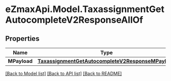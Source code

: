 
# eZmaxApi.Model.TaxassignmentGetAutocompleteV2ResponseAllOf

## Properties

Name | Type | Description | Notes
------------ | ------------- | ------------- | -------------
**MPayload** | [**TaxassignmentGetAutocompleteV2ResponseMPayload**](TaxassignmentGetAutocompleteV2ResponseMPayload.md) |  | 

[[Back to Model list]](../README.md#documentation-for-models)
[[Back to API list]](../README.md#documentation-for-api-endpoints)
[[Back to README]](../README.md)


